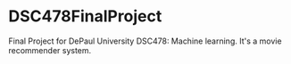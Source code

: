 # DSC478FinalProject
Final Project for DePaul University DSC478: Machine learning. It's a movie recommender system.
